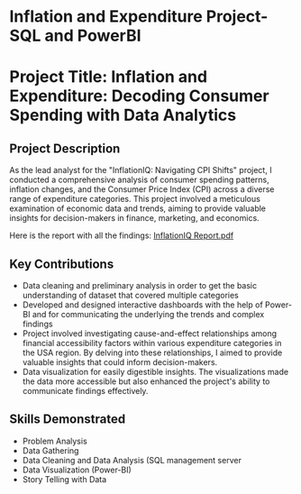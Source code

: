 # Inflation and Expenditure Project- SQL and PowerBI

<h1>Project Title: Inflation and Expenditure: Decoding Consumer Spending with Data Analytics </h1> 

<h2>Project Description</h2>

As the lead analyst for the "InflationIQ: Navigating CPI Shifts" project, I conducted a comprehensive analysis of consumer spending patterns, inflation changes, and the Consumer Price Index (CPI) across a diverse range of expenditure categories. This project involved a meticulous examination of economic data and trends, aiming to provide valuable insights for decision-makers in finance, marketing, and economics.

Here is the report with all the findings: [InflationIQ Report.pdf](https://github.com/AtharvaDharia0732/InflationIQ-PowerBI/blob/ed420acb8ec08108c5dc0c9e50e6ced96d9f63b9/InflationIQ%20Report.pdf)

<h2>Key Contributions</h2>
<ul>

<li>Data cleaning and preliminary analysis in order to get the basic understanding of dataset that covered multiple categories</li>
<li>Developed and designed interactive dashboards with the help of Power-BI and for communicating the underlying the trends and complex findings</li>
<li>Project involved investigating cause-and-effect relationships among financial accessibility factors within various expenditure categories in the USA region. By delving into these relationships, I aimed to provide valuable insights that could inform decision-makers.</li>
<li>Data visualization for easily digestible insights. The visualizations made the data more accessible but also enhanced the project's ability to communicate findings effectively.</li>

</ul>


<h2>Skills Demonstrated </h2>
<ul>

<li>Problem Analysis</li> 
<li>Data Gathering </li>
<li>Data Cleaning and Data Analysis (SQL management server</li>
<li>Data Visualization (Power-BI)</li>
<li>Story Telling with Data</li>

</ul>

